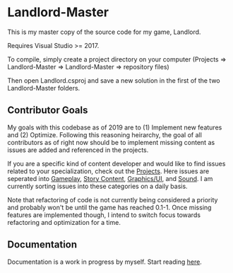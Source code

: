 # Landlord-Master
This is my master copy of the source code for my game, Landlord.

Requires Visual Studio >= 2017.

To compile, simply create a project directory on your computer (Projects => Landlord-Master => Landlord-Master => repository files)

Then open Landlord.csproj and save a new solution in the first of the two Landlord-Master folders.

## Contributor Goals

My goals with this codebase as of 2019 are to (1) Implement new features and (2) Optimize.
Following this reasoning heirarchy, the goal of all contributors as of right now should be to implement missing content as issues are added and referenced in the projects.

If you are a specific kind of content developer and would like to find issues related to your specialization, check out the [Projects](https://github.com/aenemenate/Landlord-Master/projects). Here issues are seperated into [Gameplay](https://github.com/aenemenate/Landlord-Master/projects/6), [Story Content](https://github.com/aenemenate/Landlord-Master/projects/7), [Graphics/UI](https://github.com/aenemenate/Landlord-Master/projects/4), and [Sound](https://github.com/aenemenate/Landlord-Master/projects/3). I am currently sorting issues into these categories on a daily basis.

Note that refactoring of code is not currently being considered a priority and probably won't be until the game has reached 0.1-1. Once missing features are implemented though, I intend to switch focus towards refactoring and optimization for a time.

## Documentation

Documentation is a work in progress by myself. Start reading [here](https://github.com/aenemenate/Landlord-Master/wiki).
